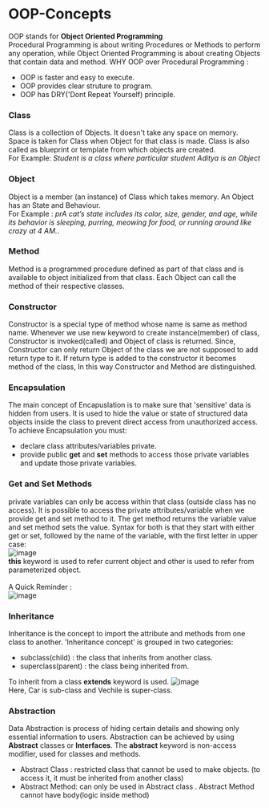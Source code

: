 # OOP-Concepts
OOP stands for <b>Object Oriented Programming </b> <br/> 
Procedural Programming is about writing Procedures or Methods to perform any operation, while Object Oriented Programming is about creating Objects that contain data and method.
WHY OOP over Procedural Programming : 
- OOP is faster and easy to execute.
- OOP provides clear struture to program.
- OOP has DRY('Dont Repeat Yourself) principle.

### Class
Class is a collection of Objects. It doesn't take any space on memory. Space is taken for Class when Object for that class is made. Class is also called as blueprint or template from which objects are created. <br/> For Example: *Student is a class where particular student Aditya is an Object*
<br/>
### Object 
 Object is a member (an instance) of Class which takes memory. An Object has an  State and Behaviour. <br/> For Example : *prA cat’s state includes its color, size, gender, and age, while its behavior is sleeping, purring, meowing for food, or running around like crazy at 4 AM.*.
 <br/>
 ### Method
  Method is a programmed procedure defined as part of that class and is available to object initialized from that class. Each Object can call the method of their respective classes.
  <br/>
 ### Constructor
 Constructor is a special type of method whose name is same as method name. Whenever we use new keyword to create instance(member) of class, Constructor is invoked(called) and Object of class is returned. Since, Constructor can only return Object of the class we are not supposed to add return type to it. If return type is added to the constructor it becomes method of the class, In this way Constructor and Method are distinguished. 
 <br/>
 
### Encapsulation
  The main concept of Encapuslation is to make sure that 'sensitive' data is hidden from users. It is used to hide the value or state of structured data objects inside the class to prevent direct access from unauthorized access. <br/> To achieve Encapsulation you must:
 - declare class attributes/variables private.
 - provide public <b>get</b> and <b>set</b> methods to access those private variables and update those private variables. <br/>
### Get and Set Methods
private variables can only be access within that class (outside class has no access). It is possible to access the private attributes/variable when we provide get and set method to it. The get method returns the variable value and set method sets the value. Syntax for both is that they start with either get or set, followed by the name of the variable, with the first letter in upper case: <br/>
![image](https://github.com/adityadahal/OOP-Concept/assets/107999400/33b2a1c3-dbdf-4dc9-8a96-e163961a6551)
<br/> <b>this</b> keyword is used to refer current object and other is used to refer from parameterized object.
<br/>
<br/>
A Quick Reminder : <br/>
![image](https://github.com/adityadahal/OOP-Concept/assets/107999400/6d20b742-2a98-498c-8c96-1c5d5ea090eb)
<br/>
### Inheritance
Inheritance is the concept to import the attribute and methods from one class to another. 'Inheritance concept' is grouped in two categories:

- subclass(child) : the class that inherits from another class.
- superclass(parent) : the class being inherited from.
  
To inherit from a class <b>extends</b> keyword is used.
![image](https://github.com/adityadahal/OOP-Concept/assets/107999400/c6b96c50-a47f-46d5-9212-f95b5029652c) <br/>
Here, Car is sub-class and Vechile is super-class.
<br/>
### Abstraction
Data Abstraction is process of hiding certain details and showing only essential information to users. Abstraction can be achieved by using <b>Abstract</b> classes or <b>Interfaces</b>.
The <b>abstract</b> keyword is non-access modifier, used for classes and methods.

- Abstract Class : restricted class that cannot be used to make objects. (to access it, it must be inherited from another class)
- Abstract Method: can only be used in Abstract class . Abstract Method cannot have body(logic inside method)



















































































 
 
